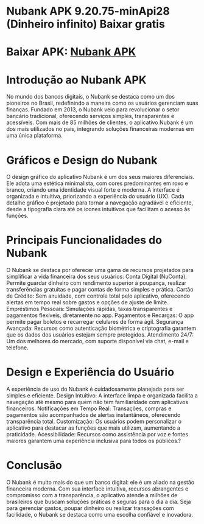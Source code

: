 # Nubank APK 9.20.75-minApi28 (Dinheiro infinito) Baixar gratis
# Baixar APK: [Nubank APK](https://apkhihe.net/pt/nubank/)
# Introdução ao Nubank APK
No mundo dos bancos digitais, o Nubank se destaca como um dos pioneiros no Brasil, redefinindo a maneira como os usuários gerenciam suas finanças. Fundado em 2013, o Nubank veio para revolucionar o setor bancário tradicional, oferecendo serviços simples, transparentes e acessíveis. Com mais de 85 milhões de clientes, o aplicativo Nubank é um dos mais utilizados no país, integrando soluções financeiras modernas em uma única plataforma.

# Gráficos e Design do Nubank
O design gráfico do aplicativo Nubank é um dos seus maiores diferenciais. Ele adota uma estética minimalista, com cores predominantes em roxo e branco, criando uma identidade visual forte e moderna. A interface é organizada e intuitiva, priorizando a experiência do usuário (UX). Cada detalhe gráfico é projetado para tornar a navegação agradável e eficiente, desde a tipografia clara até os ícones intuitivos que facilitam o acesso às funções.

# Principais Funcionalidades do Nubank
O Nubank se destaca por oferecer uma gama de recursos projetados para simplificar a vida financeira dos seus usuários:
Conta Digital (NuConta): Permite guardar dinheiro com rendimento superior à poupança, realizar transferências gratuitas e pagar contas de forma simples e prática.
Cartão de Crédito: Sem anuidade, com controle total pelo aplicativo, oferecendo alertas em tempo real sobre gastos e opções de ajuste de limite.
Empréstimos Pessoais: Simulações rápidas, taxas transparentes e pagamentos flexíveis, diretamente no app.
Pagamentos e Recargas: O app permite pagar boletos e recarregar celulares de forma ágil.
Segurança Avançada: Recursos como autenticação biométrica e criptografia garantem que os dados dos usuários estejam sempre protegidos.
Atendimento 24/7: Um dos melhores do mercado, com suporte disponível via chat, e-mail e telefone.

# Design e Experiência do Usuário
A experiência de uso do Nubank é cuidadosamente planejada para ser simples e eficiente.
Design Intuitivo: A interface limpa e organizada facilita a navegação até mesmo para quem não tem familiaridade com aplicativos financeiros.
Notificações em Tempo Real: Transações, compras e pagamentos são acompanhados de alertas instantâneos, oferecendo transparência total.
Customização: Os usuários podem personalizar o aplicativo para destacar as funções que mais utilizam, aumentando a praticidade.
Acessibilidade: Recursos como assistência por voz e fontes maiores garantem uma experiência inclusiva para todos os públicos.?

# Conclusão
O Nubank é muito mais do que um banco digital: ele é um aliado na gestão financeira moderna. Com sua interface intuitiva, recursos abrangentes e compromisso com a transparência, o aplicativo atende a milhões de brasileiros que buscam soluções práticas e seguras para o dia a dia. Seja para gerenciar gastos, poupar dinheiro ou realizar transações com facilidade, o Nubank se destaca como uma escolha confiável e inovadora.
